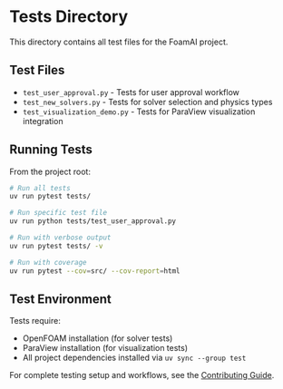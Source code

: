 # Tests Directory

This directory contains all test files for the FoamAI project.

## Test Files

- `test_user_approval.py` - Tests for user approval workflow
- `test_new_solvers.py` - Tests for solver selection and physics types  
- `test_visualization_demo.py` - Tests for ParaView visualization integration

## Running Tests

From the project root:

```bash
# Run all tests
uv run pytest tests/

# Run specific test file
uv run python tests/test_user_approval.py

# Run with verbose output
uv run pytest tests/ -v

# Run with coverage
uv run pytest --cov=src/ --cov-report=html
```

## Test Environment

Tests require:
- OpenFOAM installation (for solver tests)
- ParaView installation (for visualization tests)
- All project dependencies installed via `uv sync --group test`

For complete testing setup and workflows, see the [Contributing Guide](Contributing.md#testing-infrastructure). 